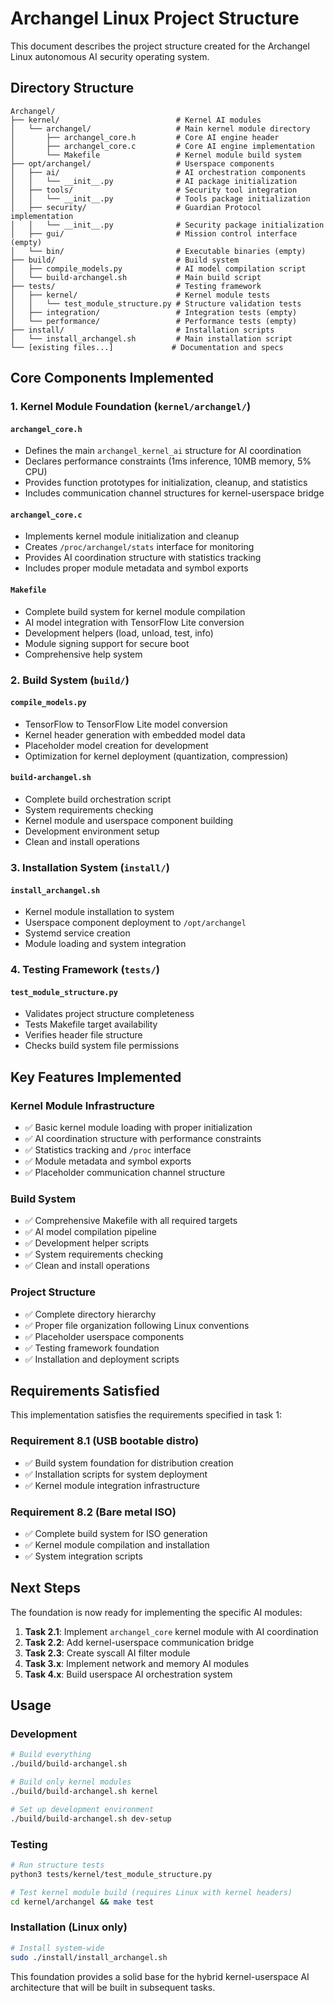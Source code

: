 # Archangel Linux Project Structure

This document describes the project structure created for the Archangel Linux autonomous AI security operating system.

## Directory Structure

```
Archangel/
├── kernel/                          # Kernel AI modules
│   └── archangel/                   # Main kernel module directory
│       ├── archangel_core.h         # Core AI engine header
│       ├── archangel_core.c         # Core AI engine implementation
│       └── Makefile                 # Kernel module build system
├── opt/archangel/                   # Userspace components
│   ├── ai/                          # AI orchestration components
│   │   └── __init__.py              # AI package initialization
│   ├── tools/                       # Security tool integration
│   │   └── __init__.py              # Tools package initialization
│   ├── security/                    # Guardian Protocol implementation
│   │   └── __init__.py              # Security package initialization
│   ├── gui/                         # Mission control interface (empty)
│   └── bin/                         # Executable binaries (empty)
├── build/                           # Build system
│   ├── compile_models.py            # AI model compilation script
│   └── build-archangel.sh           # Main build script
├── tests/                           # Testing framework
│   ├── kernel/                      # Kernel module tests
│   │   └── test_module_structure.py # Structure validation tests
│   ├── integration/                 # Integration tests (empty)
│   └── performance/                 # Performance tests (empty)
├── install/                         # Installation scripts
│   └── install_archangel.sh         # Main installation script
└── [existing files...]             # Documentation and specs
```

## Core Components Implemented

### 1. Kernel Module Foundation (`kernel/archangel/`)

#### `archangel_core.h`
- Defines the main `archangel_kernel_ai` structure for AI coordination
- Declares performance constraints (1ms inference, 10MB memory, 5% CPU)
- Provides function prototypes for initialization, cleanup, and statistics
- Includes communication channel structures for kernel-userspace bridge

#### `archangel_core.c`
- Implements kernel module initialization and cleanup
- Creates `/proc/archangel/stats` interface for monitoring
- Provides AI coordination structure with statistics tracking
- Includes proper module metadata and symbol exports

#### `Makefile`
- Complete build system for kernel module compilation
- AI model integration with TensorFlow Lite conversion
- Development helpers (load, unload, test, info)
- Module signing support for secure boot
- Comprehensive help system

### 2. Build System (`build/`)

#### `compile_models.py`
- TensorFlow to TensorFlow Lite model conversion
- Kernel header generation with embedded model data
- Placeholder model creation for development
- Optimization for kernel deployment (quantization, compression)

#### `build-archangel.sh`
- Complete build orchestration script
- System requirements checking
- Kernel module and userspace component building
- Development environment setup
- Clean and install operations

### 3. Installation System (`install/`)

#### `install_archangel.sh`
- Kernel module installation to system
- Userspace component deployment to `/opt/archangel`
- Systemd service creation
- Module loading and system integration

### 4. Testing Framework (`tests/`)

#### `test_module_structure.py`
- Validates project structure completeness
- Tests Makefile target availability
- Verifies header file structure
- Checks build system file permissions

## Key Features Implemented

### Kernel Module Infrastructure
- ✅ Basic kernel module loading with proper initialization
- ✅ AI coordination structure with performance constraints
- ✅ Statistics tracking and `/proc` interface
- ✅ Module metadata and symbol exports
- ✅ Placeholder communication channel structure

### Build System
- ✅ Comprehensive Makefile with all required targets
- ✅ AI model compilation pipeline
- ✅ Development helper scripts
- ✅ System requirements checking
- ✅ Clean and install operations

### Project Structure
- ✅ Complete directory hierarchy
- ✅ Proper file organization following Linux conventions
- ✅ Placeholder userspace components
- ✅ Testing framework foundation
- ✅ Installation and deployment scripts

## Requirements Satisfied

This implementation satisfies the requirements specified in task 1:

### Requirement 8.1 (USB bootable distro)
- ✅ Build system foundation for distribution creation
- ✅ Installation scripts for system deployment
- ✅ Kernel module integration infrastructure

### Requirement 8.2 (Bare metal ISO)
- ✅ Complete build system for ISO generation
- ✅ Kernel module compilation and installation
- ✅ System integration scripts

## Next Steps

The foundation is now ready for implementing the specific AI modules:

1. **Task 2.1**: Implement `archangel_core` kernel module with AI coordination
2. **Task 2.2**: Add kernel-userspace communication bridge
3. **Task 2.3**: Create syscall AI filter module
4. **Task 3.x**: Implement network and memory AI modules
5. **Task 4.x**: Build userspace AI orchestration system

## Usage

### Development
```bash
# Build everything
./build/build-archangel.sh

# Build only kernel modules
./build/build-archangel.sh kernel

# Set up development environment
./build/build-archangel.sh dev-setup
```

### Testing
```bash
# Run structure tests
python3 tests/kernel/test_module_structure.py

# Test kernel module build (requires Linux with kernel headers)
cd kernel/archangel && make test
```

### Installation (Linux only)
```bash
# Install system-wide
sudo ./install/install_archangel.sh
```

This foundation provides a solid base for the hybrid kernel-userspace AI architecture that will be built in subsequent tasks.
